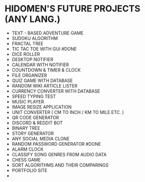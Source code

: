 # HIDOMEN'S FUTURE PROJECTS (ANY LANG.)

- TEXT - BASED ADVENTURE GAME
- SUDOKU ALGORITHM
- FRACTAL TREE
- TIC TAC TOE WITH GUI #DONE
- DICE ROLLER 
- DESKTOP NOTIFIER
- CALENDAR WITH NOTIFIER
- COUNTDOWN & TIMER & CLOCK
- FILE ORGANIZER
- QUIZ GAME WITH DATABASE
- RANDOM WIKI ARTICLE LISTER
- CURRENCY CONVERTER WITH DATABASE
- SPEED TYPING TEST
- MUSIC PLAYER
- IMAGE RESIZE APPLICATION
- UNIT CONVERTER ( CM TO INCH / KM TO MILE ETC. )
- QR CODE GENERATOR
- DISCORD & REDDIT BOT
- BINARY TREE
- STORY GENERATOR
- ANY SOCIAL MEDIA CLONE
- RANDOM PASSWORD GENERATOR #DONE
- ALARM CLOCK
- CLASSIFY SONG GENRES FROM AUDIO DATA
- CHESS GAME
- SORT ALGORITHMS AND THEIR COMPARINGS
- PORTFOLIO SITE
- 

